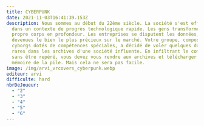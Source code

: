```yaml
---
title: CYBERPUNK
date: 2021-11-03T16:41:39.153Z
description: Nous sommes au début du 22ème siècle. La société s'est effondrée
  dans un contexte de progrès technologique rapide. Les gens transforment leur
  propre corps en profondeur. Les entreprises se disputent les données, qui sont
  devenues le bien le plus précieux sur le marché. Votre groupe, composé de
  cyborgs dotés de compétences spéciales, a décidé de voler quelques données
  rares dans les archives d'une société influente. En infiltrant le complexe
  sans être repéré, vous devez vous rendre aux archives et télécharger la
  mémoire de la pile. Mais cela ne sera pas facile.
image: /img/arvi_vrcovers_cyberpunk.webp
editeur: arvi
difficulte: hard
nbrDeJoueur:
  - "2"
  - "3"
  - "4"
  - "5"
  - "6"
---
```

